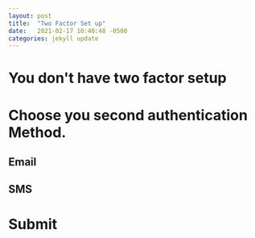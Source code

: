 ```yaml
---
layout: post
title:  "Two Factor Set up"
date:   2021-02-17 10:40:48 -0500
categories: jekyll update
---
```

# You don't have two factor setup
# Choose you second authentication Method. 
## Email
## SMS
# Submit
